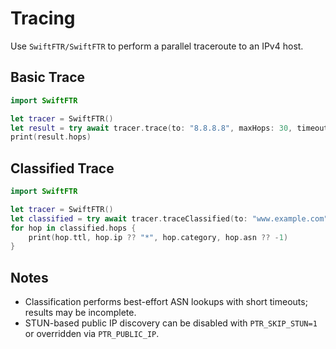 # Tracing

Use ``SwiftFTR/SwiftFTR`` to perform a parallel traceroute to an IPv4 host.

## Basic Trace

```swift
import SwiftFTR

let tracer = SwiftFTR()
let result = try await tracer.trace(to: "8.8.8.8", maxHops: 30, timeout: 1.0)
print(result.hops)
```

## Classified Trace

```swift
import SwiftFTR

let tracer = SwiftFTR()
let classified = try await tracer.traceClassified(to: "www.example.com", maxHops: 30, timeout: 1.0)
for hop in classified.hops {
    print(hop.ttl, hop.ip ?? "*", hop.category, hop.asn ?? -1)
}
```

## Notes

- Classification performs best-effort ASN lookups with short timeouts; results may be incomplete.
- STUN-based public IP discovery can be disabled with `PTR_SKIP_STUN=1` or overridden via `PTR_PUBLIC_IP`.

